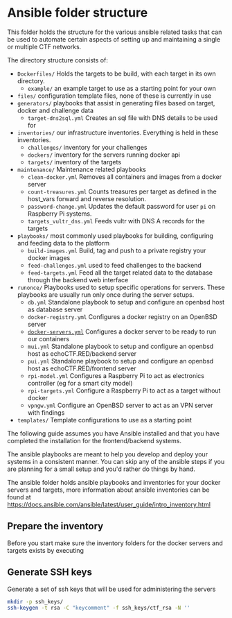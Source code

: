 # Ansible folder structure

This folder holds the structure for the various ansible related tasks that can
be used to automate certain aspects of setting up and maintaining a single or
multiple CTF networks.

The directory structure consists of:

* `Dockerfiles/` Holds the targets to be build, with each target in its own directory.
  - `example/` an example target to use as a starting point for your own
* `files/` configuration template files, none of these is currently in use
* `generators/` playbooks that assist in generating files based on target, docker and challenge data
  - `target-dns2sql.yml` Creates an sql file with DNS details to be used for
* `inventories/` our infrastructure inventories. Everything is held in these inventories.
  - `challenges/` inventory for your challenges
  - `dockers/` inventory for the servers running docker api
  - `targets/` inventory of the targets
* `maintenance/` Maintenance related playbooks
  - `clean-docker.yml` Removes all containers and images from a docker server
  - `count-treasures.yml` Counts treasures per target as defined in the host_vars forward and reverse resolution.
  - `password-change.yml` Updates the default password for user `pi` on Raspberry Pi systems.
  - `targets_vultr_dns.yml` Feeds vultr with DNS A records for the targets
* `playbooks/` most commonly used playbooks for building, configuring and feeding data to the platform
  - `build-images.yml` Build, tag and push to a private registry your docker images
  - `feed-challenges.yml` used to feed challenges to the backend
  - `feed-targets.yml` Feed all the target related data to the database through the backend web interface
* `runonce/` Playbooks used to setup specific operations for servers. These playbooks are usually run only once during the server setups.
  - `db.yml` Standalone playbook to setup and configure an openbsd host as database server
  - `docker-registry.yml` Configures a docker registry on an OpenBSD server
  - [`docker-servers.yml`](DOCKER-SERVERS.md) Configures a docker server to be ready to run our containers
  - `mui.yml` Standalone playbook to setup and configure an openbsd host as echoCTF.RED/backend server
  - `pui.yml` Standalone playbook to setup and configure an openbsd host as echoCTF.RED/frontend server
  - `rpi-model.yml` Configures a Raspberry Pi to act as electronics controller (eg for a smart city model)
  - `rpi-targets.yml` Configure a Raspberry Pi to act as a target without docker
  - `vpngw.yml` Configure an OpenBSD server to act as an VPN server with findings
* `templates/` Template configurations to use as a starting point

The following guide assumes you have Ansible installed and that you have
completed the installation for the frontend/backend systems.

The ansible playbooks are meant to help you develop and deploy your systems in a
consistent manner. You can skip any of the ansible steps if you are planning
for a small setup and you'd rather do things by hand.

The ansible folder holds ansible playbooks and inventories for your docker
servers and targets, more information about ansible inventories can be found at
https://docs.ansible.com/ansible/latest/user_guide/intro_inventory.html

## Prepare the inventory
Before you start make sure the inventory folders for the docker servers and
targets exists by executing

## Generate SSH keys
Generate a set of ssh keys that will be used for administering the servers
```sh
mkdir -p ssh_keys/
ssh-keygen -t rsa -C "keycomment" -f ssh_keys/ctf_rsa -N ''
```
